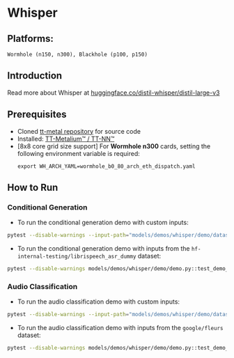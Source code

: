 # Whisper

## Platforms:
    Wormhole (n150, n300), Blackhole (p100, p150)

## Introduction

Read more about Whisper at [huggingface.co/distil-whisper/distil-large-v3](https://huggingface.co/distil-whisper/distil-large-v3)

## Prerequisites
- Cloned [tt-metal repository](https://github.com/tenstorrent/tt-metal) for source code
- Installed: [TT-Metalium™ / TT-NN™](https://github.com/tenstorrent/tt-metal/blob/main/INSTALLING.md)
- [8x8 core grid size support] For **Wormhole n300** cards, setting the following environment variable is required:
   ```
   export WH_ARCH_YAML=wormhole_b0_80_arch_eth_dispatch.yaml
   ```

## How to Run
### Conditional Generation
- To run the conditional generation demo with custom inputs:
```sh
pytest --disable-warnings --input-path="models/demos/whisper/demo/dataset/conditional_generation" models/demos/whisper/demo/demo.py::test_demo_for_conditional_generation
```

- To run the conditional generation demo with inputs from the `hf-internal-testing/librispeech_asr_dummy` dataset:
```sh
pytest --disable-warnings models/demos/whisper/demo/demo.py::test_demo_for_conditional_generation_dataset
```

### Audio Classification
- To run the audio classification demo with custom inputs:
```sh
pytest --disable-warnings --input-path="models/demos/whisper/demo/dataset/audio_classification" models/demos/whisper/demo/demo.py::test_demo_for_audio_classification
```

- To run the audio classification demo with inputs from the `google/fleurs` dataset:
```sh
pytest --disable-warnings models/demos/whisper/demo/demo.py::test_demo_for_audio_classification_dataset
```
